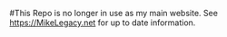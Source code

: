 #This Repo is no longer in use as my main website. See https://MikeLegacy.net for up to date information.
